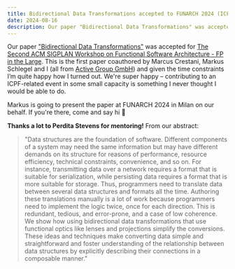 ```yaml
---
title: Bidirectional Data Transformations accepted to FUNARCH 2024 (ICFP)
date: 2024-08-16
description: Our paper "Bidirectional Data Transformations" was accepted for The Second ACM SIGPLAN Workshop on Functional Programming - FP in the Large.
---
```


<p class="mb-2">
Our paper <a href="https://icfp24.sigplan.org/details/funarch-2024-papers/6/Bidirectional-Data-Transformations?ref=defmarco.com" class="text-accent hover:underline">"Bidirectional Data Transformations"</a> was accepted for <a href="https://icfp24.sigplan.org/home/funarch-2024?ref=defmarco.com#the-second-acm-sigplan-workshop-on-functional-software-architecture-fp-in-the-large" class="text-accent hover:underline">The Second
ACM SIGPLAN Workshop on Functional Software Architecture - FP in the Large</a>.
This is the first paper coauthored by Marcus Crestani, Markus Schlegel and I
(all from <a href="https://active-group.de" class="text-accent hover:underline">Active Group GmbH</a>) and given the time constraints I’m quite happy how
I turned out. We're super happy – contributing to an ICPF-related event in
some small capacity is something I never thought I would be able to do.
</p>

<p class="mb-2">
Markus is going to present the paper at FUNARCH 2024 in Milan on our behalf.
If you're there, come and say hi 👋 
</p>

<p class="mb-2"><b>Thanks a lot to Perdita Stevens for mentoring!</b> From our abstract:</p>

<blockquote class="italic mt-2">
"Data structures are the foundation of software. Different components of a system may need the same information but may have different demands on its structure for reasons of performance, resource efficiency, technical constraints, convenience, and so on. For instance, transmitting data over a network requires a format that is suitable for serialization, while persisting data requires a format that is more suitable for storage. Thus, programmers need to translate data between several data structures and formats all the time. Authoring these translations manually is a lot of work because programmers need to implement the logic twice, once for each direction. This is redundant, tedious, and error-prone, and a case of low coherence. We show how using bidirectional data transformations that use functional optics like lenses and projections simplify the conversions. These ideas and techniques make converting data simple and straightforward and foster understanding of the relationship between data structures by explicitly describing their connections in a composable manner."
</blockquote>
